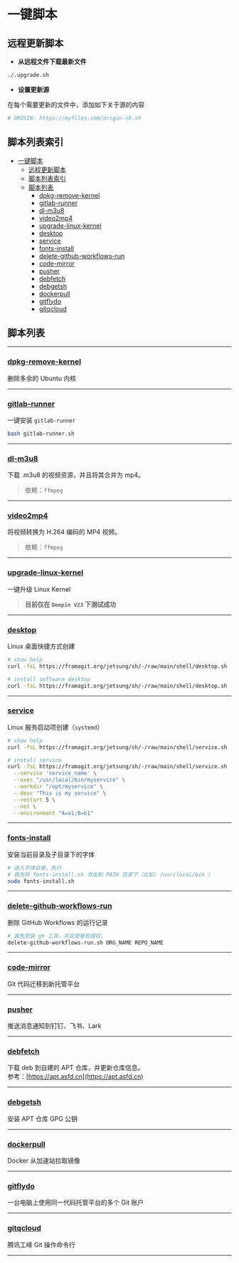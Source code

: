 # 一键脚本

## 远程更新脚本

- **从远程文件下载最新文件**

```bash
./.upgrade.sh
```

- **设置更新源**

在每个需要更新的文件中，添加如下关于源的内容

```bash
# ORIGIN: https://myfiles.com/origin-sh.sh
```

## 脚本列表索引

- [一键脚本](#一键脚本)
  - [远程更新脚本](#远程更新脚本)
  - [脚本列表索引](#脚本列表索引)
  - [脚本列表](#脚本列表)
    - [dpkg-remove-kernel](#dpkg-remove-kernel)
    - [gitlab-runner](#gitlab-runner)
    - [dl-m3u8](#dl-m3u8)
    - [video2mp4](#video2mp4)
    - [upgrade-linux-kernel](#upgrade-linux-kernel)
    - [desktop](#desktop)
    - [service](#service)
    - [fonts-install](#fonts-install)
    - [delete-github-workflows-run](#delete-github-workflows-run)
    - [code-mirror](#code-mirror)
    - [pusher](#pusher)
    - [debfetch](#debfetch)
    - [debgetsh](#debgetsh)
    - [dockerpull](#dockerpull)
    - [gitflydo](#gitflydo)
    - [gitqcloud](#gitqcloud)

## 脚本列表

---

### [dpkg-remove-kernel](dpkg-remove-kernel.sh)

删除多余的 Ubuntu 内核

---

### [gitlab-runner](gitlab-runner.sh)

一键安装 `gitlab-runner`

```bash
bash gitlab-runner.sh
```

---

### [dl-m3u8](dl-m3u8.sh)

下载 .m3u8 的视频资源，并且将其合并为 mp4。

> 依赖：`ffmpeg`

---

### [video2mp4](video2mp4.sh)

将视频转换为 H.264 编码的 MP4 视频。

> 依赖：`ffmpeg`

---

### [upgrade-linux-kernel](upgrade-linux-kernel.sh)

一键升级 Linux Kernel

> **目前仅在 `Deepin V23` 下测试成功**

---

### [desktop](desktop.sh)

Linux 桌面快捷方式创建

```bash
# show help
curl -fsL https://framagit.org/jetsung/sh/-/raw/main/shell/desktop.sh | bash -s -- --help

# install software desktop
curl -fsL https://framagit.org/jetsung/sh/-/raw/main/shell/desktop.sh | bash -s -- --name 'application' --exec ~/myapp --icon ~/myicon.png
```

---

### [service](service.sh)

Linux 服务启动项创建（`systemd`）

```bash
# show help
curl -fsL https://framagit.org/jetsung/sh/-/raw/main/shell/service.sh | bash -s -- --help

# install service
curl -fsL https://framagit.org/jetsung/sh/-/raw/main/shell/service.sh | bash -s -- \
  --service 'service_name' \
  --exec "/usr/local/bin/myservice" \
  --workdir "/opt/myservice" \
  --desc "This is my service" \
  --restart 5 \
  --net \
  --environment "A=a1;B=b1"
```

---

### [fonts-install](fonts-install.sh)

安装当前目录及子目录下的字体

```bash
# 进入字体目录，执行
# 首先将 fonts-install.sh 添加到 PATH 目录下（比如: /usr/local/bin ）
sudo fonts-install.sh
```

---

### [delete-github-workflows-run](delete-github-workflows-run.sh)

删除 GitHub Workflows 的运行记录

```bash
# 首先安装 gh 工具，并且登录和授权。
delete-github-workflows-run.sh ORG_NAME REPO_NAME
```

---

### [code-mirror](code-mirror.sh)

Git 代码迁移到新托管平台

---

### [pusher](pusher.sh)

推送消息通知到钉钉、飞书、Lark

---

### [debfetch](debfetch.sh)

下载 deb 到自建的 APT 仓库，并更新仓库信息。  
参考：[https://apt.asfd.cn](https://apt.asfd.cn)

---

### [debgetsh](debgetsh.sh)

安装 APT 仓库 GPG 公钥

---

### [dockerpull](dockerpull.sh)

Docker 从加速站拉取镜像

---

### [gitflydo](gitflydo.sh)

一台电脑上使用同一代码托管平台的多个 Git 账户

---

### [gitqcloud](gitqcloud.sh)

腾讯工峰 Git 操作命令行

---